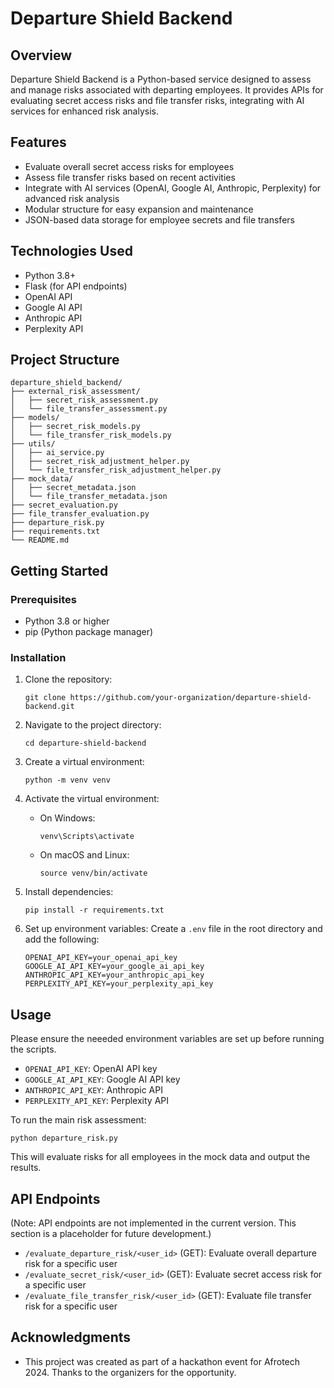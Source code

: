 # Departure Shield Backend

## Overview

Departure Shield Backend is a Python-based service designed to assess and manage risks associated with departing employees. It provides APIs for evaluating secret access risks and file transfer risks, integrating with AI services for enhanced risk analysis.

## Features

- Evaluate overall secret access risks for employees
- Assess file transfer risks based on recent activities
- Integrate with AI services (OpenAI, Google AI, Anthropic, Perplexity) for advanced risk analysis
- Modular structure for easy expansion and maintenance
- JSON-based data storage for employee secrets and file transfers

## Technologies Used

- Python 3.8+
- Flask (for API endpoints)
- OpenAI API
- Google AI API
- Anthropic API
- Perplexity API

## Project Structure

```
departure_shield_backend/
├── external_risk_assessment/
│   ├── secret_risk_assessment.py
│   └── file_transfer_assessment.py
├── models/
│   ├── secret_risk_models.py
│   └── file_transfer_risk_models.py
├── utils/
│   ├── ai_service.py
│   ├── secret_risk_adjustment_helper.py
│   └── file_transfer_risk_adjustment_helper.py
├── mock_data/
│   ├── secret_metadata.json
│   └── file_transfer_metadata.json
├── secret_evaluation.py
├── file_transfer_evaluation.py
├── departure_risk.py
├── requirements.txt
└── README.md
```

## Getting Started

### Prerequisites

- Python 3.8 or higher
- pip (Python package manager)

### Installation

1. Clone the repository:
   ```
   git clone https://github.com/your-organization/departure-shield-backend.git
   ```

2. Navigate to the project directory:
   ```
   cd departure-shield-backend
   ```

3. Create a virtual environment:
   ```
   python -m venv venv
   ```

4. Activate the virtual environment:
   - On Windows:
     ```
     venv\Scripts\activate
     ```
   - On macOS and Linux:
     ```
     source venv/bin/activate
     ```

5. Install dependencies:
   ```
   pip install -r requirements.txt
   ```

6. Set up environment variables:
   Create a `.env` file in the root directory and add the following:
   ```
   OPENAI_API_KEY=your_openai_api_key
   GOOGLE_AI_API_KEY=your_google_ai_api_key
   ANTHROPIC_API_KEY=your_anthropic_api_key
   PERPLEXITY_API_KEY=your_perplexity_api_key
   ```

## Usage

Please ensure the neeeded environment variables are set up before running the scripts.
- `OPENAI_API_KEY`: OpenAI API key
- `GOOGLE_AI_API_KEY`: Google AI API key
- `ANTHROPIC_API_KEY`: Anthropic API
- `PERPLEXITY_API_KEY`: Perplexity API

To run the main risk assessment:

```
python departure_risk.py
```

This will evaluate risks for all employees in the mock data and output the results.

## API Endpoints

(Note: API endpoints are not implemented in the current version. This section is a placeholder for future development.)

- `/evaluate_departure_risk/<user_id>` (GET): Evaluate overall departure risk for a specific user
- `/evaluate_secret_risk/<user_id>` (GET): Evaluate secret access risk for a specific user
- `/evaluate_file_transfer_risk/<user_id>` (GET): Evaluate file transfer risk for a specific user


## Acknowledgments

- This project was created as part of a hackathon event for Afrotech 2024. Thanks to the organizers for the opportunity.
